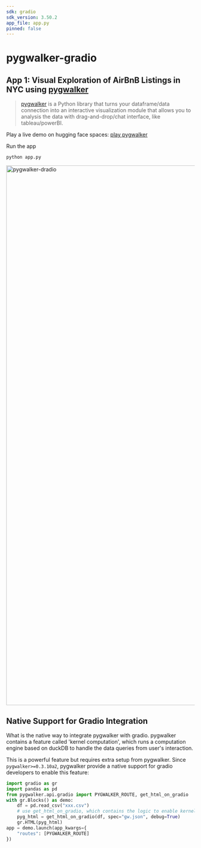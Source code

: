 ```yaml
---
sdk: gradio
sdk_version: 3.50.2
app_file: app.py
pinned: false
---
```


# pygwalker-gradio
 
## App 1: Visual Exploration of AirBnB Listings in NYC using [pygwalker](https://github.com/Kanaries/pygwalker)
> [pygwalker]() is a Python library that turns your dataframe/data connection into an interactive visualization module that allows you to analysis the data with drag-and-drop/chat interface, like tableau/powerBI.

Play a live demo on hugging face spaces: [play pygwalker](https://huggingface.co/spaces/observedobserver/pygwalker-gradio)

Run the app

```bash
python app.py
```
<a href="https://huggingface.co/spaces/observedobserver/pygwalker-gradio">
<img width="1441" alt="pygwalker-dradio" src="https://github.com/ObservedObserver/gradio-walkthrough/assets/22167673/45a0cb53-360a-4dad-b0c9-e8583f938c99">
</a>

## Native Support for Gradio Integration
What is the native way to integrate pygwalker with gradio. pygwalker contains a feature called 'kernel computation', which runs a computation engine based on duckDB to handle the data queries from user's interaction.

This is a powerful feature but requires extra setup from pygwalker. Since `pygwalker>=0.3.10a2`, pygwalker provide a native support for gradio developers to enable this feature:

```python
import gradio as gr
import pandas as pd
from pygwalker.api.gradio import PYGWALKER_ROUTE, get_html_on_gradio
with gr.Blocks() as demo:
    df = pd.read_csv("xxx.csv")
    # use get_html_on_gradio, which contains the logic to enable kernel computation
    pyg_html = get_html_on_gradio(df, spec="gw.json", debug=True)
    gr.HTML(pyg_html)
app = demo.launch(app_kwargs={
    "routes": [PYGWALKER_ROUTE]
})
```